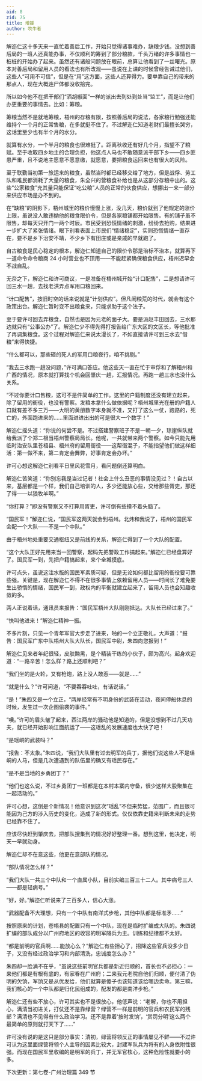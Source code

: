 ```yaml
---
aid: 8
zid: 75
title: 增援
author: 吹牛者
---
```


解迩仁这十多天来一直忙着善后工作，开始只觉得诸事难办，缺粮少钱。没想到善后局的一班人还真能办事，不仅顺利的筹到了部分粮款，千头万绪的许多事情也一桩桩的开始办了起来。虽然还有诸般问题放在眼前，总算让他看到了一丝曙光。原本对善后局和留用人员的看法也有所改观——虽说在上课的时候曾经告诫过他们，这些人“可用不可信”，但是在“用”这方面，这些人还算得力。要单靠自己的带来的那点人，现在大概连尸体都没收拾完。

所以如今他不在把干部们“洒胡椒面”一样的派出去到处到处当“监工”，而是让他们办更重要的事情去。比如：筹粮。

筹粮当然不是就地筹粮，梧州的存粮有限，按照善后局的说法，各家粮行勉强还能维持个一个月的正常售粮，在多就挺不住了。不过解迩仁知道老财们最擅长哭穷，这话里至少也有半个月的水分。

就算有水分，一个半月的粮食也很难挺了。距离秋收还有好几个月，指望不了粮赋。至于收取四乡地主的合理负担，他这点人马也不敢随意派干部下乡——四乡匪患严重，且不说地主愿意不愿意缴，就愿意，要把粮食运回来也有很大的风险。

至于联勤当初第一旅运来的粮食，虽然当时都已经移交给了地方，但是战俘、劳工队和难民都消耗了大量的粮食，朱全兴的营粮食补给也是从这部分存粮中出的。这些“公家粮食”充其量只能保证“吃公粮”人员的正常的伙食供应，想挪出一来一部分来供应市场是办不到的。

在“缺粮”的阴影下，梧州城里的粮价慢慢上涨，没几天，粮价就到了他规定的涨价上限，虽说没人敢违拗他的粮食限价令，但是各家粮铺都开始限售。有的铺子虽不限售，却每天只开门一两个时辰。市民受到恐慌情绪的刺激，纷纷去抢购，结果进一步扩大了紧张情绪。眼下别看表面上市民们“情绪稳定”，实则恐慌情绪一直存在，要不是乡下治安不靖，不少乡下有田庄或是亲戚的早就跑了。

自古粮食是民心稳定的根本，解迩仁知道自己的限价令那是治标不治本，就算再下一道命令命令粮商 24 小时营业也不顶用——不能赶紧确保粮食供应，梧州迟早会不战自乱。

无奈之下，解迩仁和许可商议，一是准备在梧州城开始“计口配售”，二是想请许可回三水一趟，去找老洪弄点军用口粮回来。

“计口配售”，按旧时空的话来说就是“计划供应”。但凡闹粮荒的时代，就会有这个政策出台。解迩仁暂时变不出粮食来，只能求助于这个法子。

至于要许可回去弄粮食，自然也是因为元老的面子大。要是派赵丰田回去，三水那边就只有“公事公办”了。解迩仁少不得先得打报告给广东大区的文区长，等他批准了再调集粮食。这个过程对解迩仁来说太漫长了，不如直接请许可到三水去“借粮”来得快捷。

“什么都可以，那些砸的死人的军用口粮夜行，咱不挑剔。”

“我去三水跑一趟没问题，”许可满口答应。他这些天一直在忙于审俘和了解梧州和广西的情况，原本就打算找个机会回肇庆一趟，汇报情况。再跑一趟三水也没什么关系。

“不过你要计口售粮，这可不是件简单的工作。这里的户籍制度还没有建立起来，除了留用的衙役，也没有警察。发粮本拿什么做依据呢？梧州城里光在册的户籍人口就有差不多三万——大明的黄册数字本身就不准，又打了这么一仗，跑路的，死亡的，外面跑进来的……里面进进出出的可是很大一个数字！”

解迩仁摇头道：“你说的何尝不是。不过搭建警察班子不是一朝一夕，琼崖纵队就给我派了个郑二根当梧州警察局局长。他呢，一共就带来两个警察。如今只能先用临时治安队里苍梧县、梧州府的留用衙役——这帮衙混子，不能指望他们做这样细活：第一做不来，第二肯定会舞弊，好事肯定会办坏。”

许可心想这解迩仁别看平日里风花雪月，看问题倒还算明白。

解迩仁苦笑道：“你别忘我是当过记者！社会上什么丑恶的事情没见过？！自古以来，基层都是一个样，我们自己培训的人，多少还能放心些，交给那些胥吏，那还了得——以狼牧羊啊。”

“你打算？”即没有警察又不打算用胥吏，许可倒有些摸不着头脑了。

“国民军！”解迩仁说，“国民军这两天就会到梧州。北炜和我说了，梧州的国民军会配一个大队——不是一个中队。”

由于梧州地处重要交通枢纽又是前线的关系，解迩仁得到了一个大队的配置。

“这个大队正好先用来当一回警察，起码先把警政工作搞起来。”解迩仁已经盘算好了。国民军一到，先把户籍搞起来，来个全城摸底。

许可点头，虽说这注水版的国民军素质可疑，但是无论如何都比留用的衙役要可靠些强。关键是，现在解迩仁不得不在很多事情上依赖留用人员——时间长了难免要生出骄惰的情绪，国民军一到，政权内的平衡就建立起来了，留用人员也会知趣收敛的多。

两人正说着话，通讯员来报告：“国民军梧州大队刚刚抵达。大队长已经过来了。”

“快叫他进来！”解迩仁精神一振。

不多片刻，只见一个青年军官大步走了进来，啪的一个立正敬礼，大声道：“报告：国民军广东中队梧州大队大队长，国民军中尉，朱四向您报到！”

解迩仁见来者年纪很轻，皮肤黝黑，是个精装干练的小伙子，颇为高兴。起身欢迎道：“一路辛苦！怎么样？路上还顺利吧？”

“我们坐的是火轮，又有枪炮，路上没人敢惹——就是……”

“就是什么？”许可问道，“不要吞吞吐吐，有话说话。”

“是！”朱四又是一个立正，“两岸经常有不明身份的武装在活动，夜间停船休息的时候，发生过一次企图偷袭的事件。”

“噢。”许可的眉头皱了起来，西江两岸的骚动他是知道的，但是没想到不过几天功夫，就已经开始影响江面航运了——这瑶乱的发展速度也太快了吧！

“是瑶峒的武装吗？”

“报告：不太象。”朱四说，“我们大队里有过去明军的兵丁，据他们说这些人不是瑶峒的人马，但是几次遭遇到的队伍里的确又有瑶民存在。”

“是不是当地的乡勇团丁？”

“他们也这么说，不过乡勇团丁一班都是在本村本寨内守备，很少这样大股聚集在一起活动的。”

许可心想，这倒是个新情况！他意识到这次“瑶乱”不但来势猛，范围广，而且很可能因为己方的涉入历史的变化，造成了新的形式。仅仅依靠史籍来判断未来的走势已经靠不住了。

应该尽快赶到肇庆去，把部队搜集到的情况好好整理一番。想到这里，他决定，明天一早就动身。

解迩仁却不在意这些，他更在意部队的情况。

“部队情况怎么样？”

“我们大队一共三个中队和一个直属小队，目前实编三百三十二人。其中病号三人——都是轻病号。”

“好，好。”解迩仁听说来了三百多人，信心大涨。

“武器配备不大理想，只有一个中队有南洋式步枪，其他中队都是标准矛……”

按照原来的计划，苍梧县的配置只有一个中队，现在是临时扩编成大队的。朱四说扩编的部队成分以广州府地区的收容的明军降兵为主。训练和纪律都不太好。

“都是前明的官兵啊……能放心么？”解迩仁有些担心了，招降这些官兵没多少日子，又没有经过政治学习和内部清洗，忠诚度怎么办？”

朱四却一脸满不在乎，“虽说这些前明官兵都是新近归顺的，首长也不必担心：一来他们都是有根有底的，有家眷在广州府；二来我元老院自他们归顺，便付清了伪明的欠饷，军饷又是从优发给，他们就算是傻子也该知道该给哪边卖命。第三嘛，我们核心的一个中队都是归化民组成的，配发的都是南洋步枪。”

解迩仁还有些不放心，许可其实也不是很放心，他低声说：“老解，你也不用担心，满清当初进关，打仗还不是靠绿营？绿营不一样是前明的官兵和农民军的残部？满清也不见得有什么政治学习。还不是靠着‘按时发饷’，‘赏罚分明’这么两个最简单的原则就打天下了……”

许可没有说的是这只是部分事实：清初，绿营将领反正的事情屡见不鲜——不过许可认为这里面绿营将领个人主导的因素比较大，封建军队兵为将有的人身依附性很强。而现在国民军里收编的是明军的兵丁，并无军官核心，这种危险性就要小的多。

下次更新：第七卷-广州治理篇 349 节
